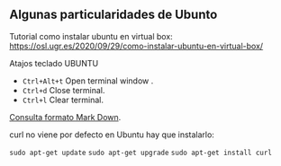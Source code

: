 ## **Algunas particularidades de Ubunto**

Tutorial como instalar ubuntu en virtual box:
https://osl.ugr.es/2020/09/29/como-instalar-ubuntu-en-virtual-box/

Atajos teclado UBUNTU
- `Ctrl+Alt+t` Open terminal window .
- `Ctrl+d` Close terminal.
- `Ctrl+l` Clear terminal.



[Consulta formato Mark Down](https://www.markdownguide.org/cheat-sheet/).

curl no viene por defecto en Ubuntu
hay que instalarlo:

`sudo apt-get update`
`sudo apt-get upgrade`
`sudo apt-get install curl `
